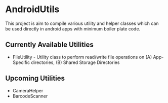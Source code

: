 # AndroidUtils
This project is aim to compile various utility and helper classes which can be used directly in android apps with minimum boiler plate code.

## Currently Available Utilities
* FileUtility - Utility class to perform read/write file operations on (A) App-Specific directories, (B) Shared Storage Directories

## Upcoming Utilities
* CameraHelper
* BarcodeScanner
